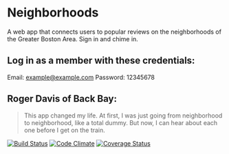 # Neighborhoods

A web app that connects users to popular reviews on the neighborhoods of the Greater Boston Area. Sign in and chime in.

Log in as a member with these credentials:
------------------------------------------
Email: example@example.com
Password: 12345678

Roger Davis of Back Bay:
-----------------------
>This app changed my life. At first,
> I was just going from neighborhood
> to neighborhood, like a total
> dummy. But now, I can hear about
> each one before I get on the train.




[![Build Status](https://travis-ci.org/LaunchAcademy/neighborhoods.svg?branch=master)](https://travis-ci.org/LaunchAcademy/neighborhoods) [![Code Climate](https://codeclimate.com/github/LaunchAcademy/neighborhoods.png)](https://codeclimate.com/github/LaunchAcademy/neighborhoods) [![Coverage Status](https://coveralls.io/repos/LaunchAcademy/neighborhoods/badge.png)](https://coveralls.io/r/LaunchAcademy/neighborhoods)


